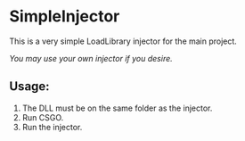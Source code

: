 # SimpleInjector
This is a very simple LoadLibrary injector for the main project.

*You may use your own injector if you desire.*

## Usage:
1. The DLL must be on the same folder as the injector.
2. Run CSGO.
3. Run the injector.
